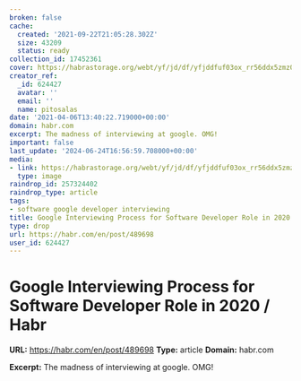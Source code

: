 ```yaml
---
broken: false
cache:
  created: '2021-09-22T21:05:28.302Z'
  size: 43209
  status: ready
collection_id: 17452361
cover: https://habrastorage.org/webt/yf/jd/df/yfjddfuf03ox_rr56ddx5zmz0po.png
creator_ref:
  _id: 624427
  avatar: ''
  email: ''
  name: pitosalas
date: '2021-04-06T13:40:22.719000+00:00'
domain: habr.com
excerpt: The madness of interviewing at google. OMG!
important: false
last_update: '2024-06-24T16:56:59.708000+00:00'
media:
- link: https://habrastorage.org/webt/yf/jd/df/yfjddfuf03ox_rr56ddx5zmz0po.png
  type: image
raindrop_id: 257324402
raindrop_type: article
tags:
- software google developer interviewing
title: Google Interviewing Process for Software Developer Role in 2020 / Habr
type: drop
url: https://habr.com/en/post/489698
user_id: 624427
---
```


# Google Interviewing Process for Software Developer Role in 2020 / Habr

**URL:** https://habr.com/en/post/489698
**Type:** article
**Domain:** habr.com

**Excerpt:** The madness of interviewing at google. OMG!
